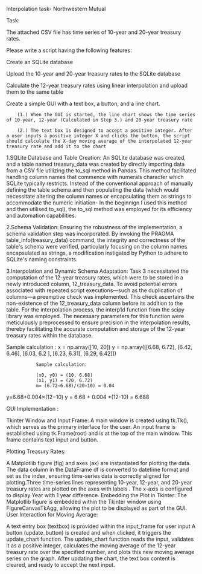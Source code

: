 Interpolation task- Northwestern Mutual

Task:

The attached CSV file has time series of 10-year and 20-year treasury rates.

Please write a script having the following features:

Create an SQLite database

Upload the 10-year and 20-year treasury rates to the SQLite database

Calculate the 12-year treasury rates using linear interpolation and upload them to the same table

Create a simple GUI with a text box, a button, and a line chart.

        (1.) When the GUI is started, the line chart shows the time series of 10-year, 12-year (Calculated in Step 3.) and 20-year treasury rate

        (2.) The text box is designed to accept a positive integer. After a user inputs a positive integer X and clicks the button, the script should calculate the X-day moving average of the interpolated 12-year treasury rate and add it to the chart
1.SQLite Database and Table Creation: An SQLite database was created, and a table named treasury_data was created by directly importing data from a CSV file utilizing the to_sql method in Pandas. This method facilitated handling column names that commence with numerals character which SQLite typically restricts. Instead of the conventional approach of manually defining the table schema and then populating the data (which would necessitate altering the column names or encapsulating them as strings to accommodate the numeric initiation- In the beginnign I used this method and then utilised to_sql), the to_sql method was employed for its efficiency and automation capabilities.

2.Schema Validation: Ensuring the robustness of the implementation, a schema validation step was incorporated. By invoking the PRAGMA table_info(treasury_data) command, the integrity and correctness of the table's schema were verified, particularly focusing on the column names encapsulated as strings, a modification instigated by Python to adhere to SQLite's naming constraints.

3.Interpolation and Dynamic Schema Adaptation: Task 3 necessitated the computation of the 12-year treasury rates, which were to be stored in a newly introduced column, 12_treasury_data. To avoid potential errors associated with repeated script executions—such as the duplication of columns—a preemptive check was implemented. This check ascertains the non-existence of the 12_treasury_data column before its addition to the table. For the interpolation process, the interp1d function from the scipy library was employed. The necessary parameters for this function were meticulously preprocessed to ensure precision in the interpolation results, thereby facilitating the accurate computation and storage of the 12-year treasury rates within the database.

Sample calculation : x = np.array([10, 20]) y = np.array([[6.68, 6.72], [6.42, 6.46], [6.03, 6.2 ], [6.23, 6.31], [6.29, 6.42]])

               Sample calculation:

               (x0, y0) = (10, 6.68)
               (x1, y1) = (20, 6.72)
               m= (6.72−6.68)/(20−10) = 0.04
​y=6.68+0.004×(12−10) y = 6.68 + 0.004 *(12-10) = 6.688

GUI Implementation :

Tkinter Window and Input Frame: A main window is created using tk.Tk(), which serves as the primary interface for the user. An input frame is established using tk.Frame(root) and is at the top of the main window. This frame contains text input and button.

Plotting Treasury Rates:

A Matplotlib figure (fig) and axes (ax) are instantiated for plotting the data. The data column in the DataFrame df is converted to datetime format and set as the index, ensuring time-series data is correctly aligned for plotting.Three time-series lines representing 10-year, 12-year, and 20-year treasury rates are plotted on the axes with labels . The x-axis is configured to display Year with 1 year difference. Embedding the Plot in Tkinter: The Matplotlib figure is embedded within the Tkinter window using FigureCanvasTkAgg, allowing the plot to be displayed as part of the GUI. User Interaction for Moving Average:

A text entry box (textbox) is provided within the input_frame for user input A button (update_button) is created and when clicked, it triggers the update_chart function. The update_chart function reads the input, validates it as a positive integer, calculates the moving average of the 12-year treasury rate over the specified number, and plots this new moving average series on the graph. After updating the chart, the text box content is cleared, and ready to accept the next input.

